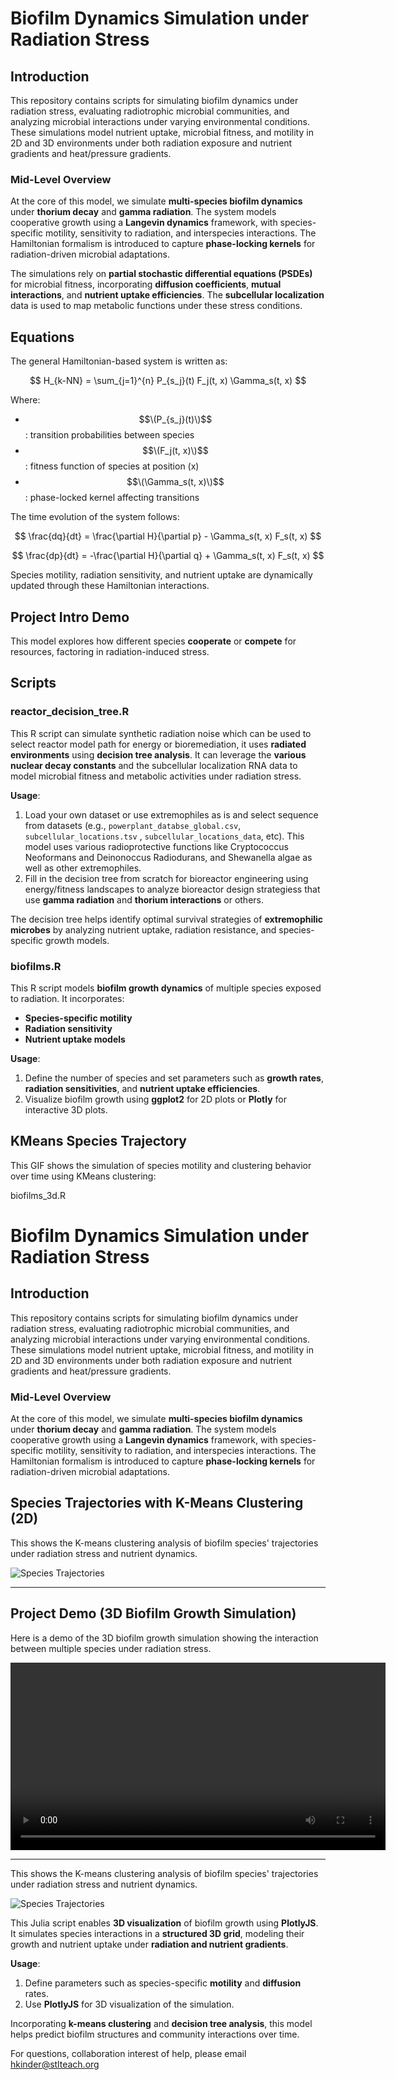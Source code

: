 # Biofilm Dynamics Simulation under Radiation Stress

## Introduction

This repository contains scripts for simulating biofilm dynamics under radiation stress, evaluating radiotrophic microbial communities, and analyzing microbial interactions under varying environmental conditions. These simulations model nutrient uptake, microbial fitness, and motility in 2D and 3D environments under both radiation exposure and nutrient gradients and heat/pressure gradients.

### Mid-Level Overview

At the core of this model, we simulate **multi-species biofilm dynamics** under **thorium decay** and **gamma radiation**. The system models cooperative growth using a **Langevin dynamics** framework, with species-specific motility, sensitivity to radiation, and interspecies interactions. The Hamiltonian formalism is introduced to capture **phase-locking kernels** for radiation-driven microbial adaptations.

The simulations rely on **partial stochastic differential equations (PSDEs)** for microbial fitness, incorporating **diffusion coefficients**, **mutual interactions**, and **nutrient uptake efficiencies**. The **subcellular localization** data is used to map metabolic functions under these stress conditions.

## Equations

The general Hamiltonian-based system is written as:

$$
H_{k-NN} = \sum_{j=1}^{n} P_{s_j}(t) F_j(t, x) \Gamma_s(t, x)
$$

Where:
- $$\(P_{s_j}(t)\)$$ : transition probabilities between species
- $$\(F_j(t, x)\)$$ : fitness function of species at position \(x\)
- $$\(\Gamma_s(t, x)\)$$: phase-locked kernel affecting transitions

The time evolution of the system follows:

$$
\frac{dq}{dt} = \frac{\partial H}{\partial p} - \Gamma_s(t, x) F_s(t, x)
$$

$$
\frac{dp}{dt} = -\frac{\partial H}{\partial q} + \Gamma_s(t, x) F_s(t, x)
$$

Species motility, radiation sensitivity, and nutrient uptake are dynamically updated through these Hamiltonian interactions.

## Project Intro Demo

This model explores how different species **cooperate** or **compete** for resources, factoring in radiation-induced stress.

## Scripts

### reactor_decision_tree.R

This R script can simulate synthetic radiation noise which can be used to select reactor model path for energy or bioremediation, it uses **radiated environments** using **decision tree analysis**. It can leverage the **various nuclear decay constants** and the subcellular localization RNA data to model microbial fitness and metabolic activities under radiation stress.

**Usage**:
1. Load your own dataset or use extremophiles as is and select sequence from datasets (e.g., `powerplant_databse_global.csv`,  `subcellular_locations.tsv` , `subcellular_locations_data`, etc). This model uses various radioprotective functions like Cryptococcus Neoformans and Deinonoccus Radiodurans, and Shewanella algae as well as other extremophiles.
2. Fill in the decision tree from scratch for bioreactor engineering using energy/fitness landscapes to analyze bioreactor design strategiess that use **gamma radiation** and **thorium interactions** or others.

The decision tree helps identify optimal survival strategies of **extremophilic microbes** by analyzing nutrient uptake, radiation resistance, and species-specific growth models.

### biofilms.R

This R script models **biofilm growth dynamics** of multiple species exposed to radiation. It incorporates:
- **Species-specific motility**
- **Radiation sensitivity**
- **Nutrient uptake models**

**Usage**:
1. Define the number of species and set parameters such as **growth rates**, **radiation sensitivities**, and **nutrient uptake efficiencies**.
2. Visualize biofilm growth using **ggplot2** for 2D plots or **Plotly** for interactive 3D plots.

<div>
  <h2>KMeans Species Trajectory</h2>
  <p>This GIF shows the simulation of species motility and clustering behavior over time using KMeans clustering:</p>
  <img

### biofilms_3d.R
# Biofilm Dynamics Simulation under Radiation Stress

## Introduction

This repository contains scripts for simulating biofilm dynamics under radiation stress, evaluating radiotrophic microbial communities, and analyzing microbial interactions under varying environmental conditions. These simulations model nutrient uptake, microbial fitness, and motility in 2D and 3D environments under both radiation exposure and nutrient gradients and heat/pressure gradients.

### Mid-Level Overview

At the core of this model, we simulate **multi-species biofilm dynamics** under **thorium decay** and **gamma radiation**. The system models cooperative growth using a **Langevin dynamics** framework, with species-specific motility, sensitivity to radiation, and interspecies interactions. The Hamiltonian formalism is introduced to capture **phase-locking kernels** for radiation-driven microbial adaptations.

## Species Trajectories with K-Means Clustering (2D)

This shows the K-means clustering analysis of biofilm species' trajectories under radiation stress and nutrient dynamics.

![Species Trajectories](biofilm_2d_clustering.gif)

---

## Project Demo (3D Biofilm Growth Simulation)

Here is a demo of the 3D biofilm growth simulation showing the interaction between multiple species under radiation stress.

<video width="600" controls>
   <source src="https://drive.google.com/uc?export=preview&id=1huR7BzRkdLneXVtaaHBpmnxO7F_77v_a" type="video/mp4">
   Your browser does not support the video tag.
</video>

---

This shows the K-means clustering analysis of biofilm species' trajectories under radiation stress and nutrient dynamics.

![Species Trajectories](biofilm_2d_clustering.gif)


This Julia script enables **3D visualization** of biofilm growth using **PlotlyJS**. It simulates species interactions in a **structured 3D grid**, modeling their growth and nutrient uptake under **radiation and nutrient gradients**.

**Usage**:
1. Define parameters such as species-specific **motility** and **diffusion** rates.
2. Use **PlotlyJS** for 3D visualization of the simulation.

Incorporating **k-means clustering** and **decision tree analysis**, this model helps predict biofilm structures and community interactions over time.

For questions, collaboration interest of help, please email hkinder@stlteach.org
